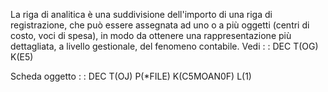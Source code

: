 La riga di analitica è una suddivisione dell'importo di una riga di registrazione, che può essere assegnata ad uno o a più oggetti (centri di costo, voci di spesa), in modo da ottenere una rappresentazione più dettagliata, a livello gestionale, del fenomeno contabile.
Vedi
 :  : DEC T(OG) K(E5)

Scheda oggetto
 :  : DEC T(OJ) P(\*FILE) K(C5MOAN0F) L(1)
